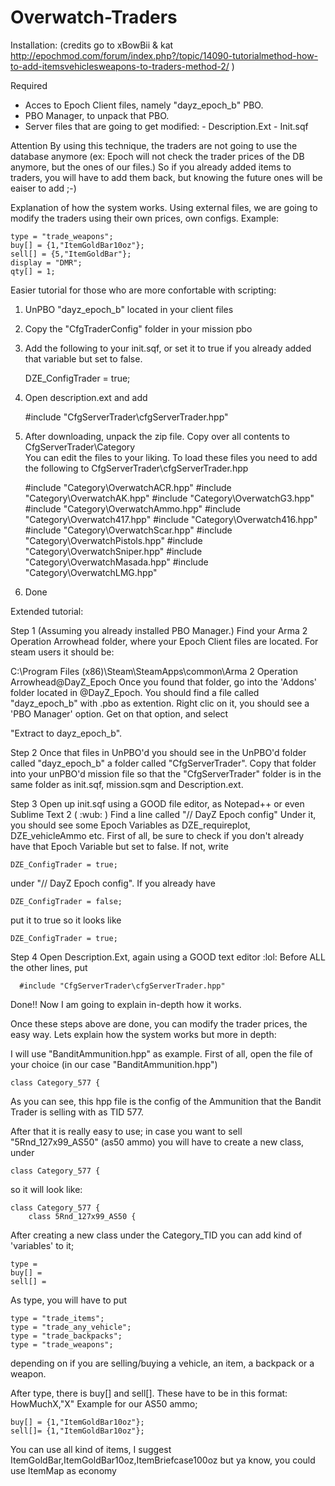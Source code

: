 Overwatch-Traders
=================

Installation:
(credits go to xBowBii & kat http://epochmod.com/forum/index.php?/topic/14090-tutorialmethod-how-to-add-itemsvehiclesweapons-to-traders-method-2/ )

Required
- Acces to Epoch Client files, namely "dayz_epoch_b" PBO.
- PBO Manager, to unpack that PBO.
- Server files that are going to get modified:
      - Description.Ext
      - Init.sqf
 
Attention
By using this technique, the traders are not going to use the database anymore (ex: Epoch will not check the trader prices of the DB anymore, but the ones of our files.)
So if you already added items to traders, you will have to add them back, but knowing the future ones will be eaiser to add ;-)
 
Explanation of how the system works.
Using external files, we are going to modify the traders using their own prices, own configs.
Example:

    type = "trade_weapons";
    buy[] = {1,"ItemGoldBar10oz"};
    sell[] = {5,"ItemGoldBar"};
    display = "DMR";
    qty[] = 1;

 
Easier tutorial for those who are more confortable with scripting:

1. UnPBO "dayz_epoch_b" located in your client files

2. Copy the "CfgTraderConfig" folder in your mission pbo

3. Add the following to your init.sqf, or set it to true if you already added that variable but set to false.

      DZE_ConfigTrader = true;
 
4. Open description.ext and add

      #include "CfgServerTrader\cfgServerTrader.hpp"

5. After downloading, unpack the zip file.
Copy over all contents to CfgServerTrader\Category\
You can edit the files to your liking.
To load these files you need to add the following to CfgServerTrader\cfgServerTrader.hpp

      #include "Category\OverwatchACR.hpp"
      #include "Category\OverwatchAK.hpp"
      #include "Category\OverwatchG3.hpp"
      #include "Category\OverwatchAmmo.hpp"
      #include "Category\Overwatch417.hpp"
      #include "Category\Overwatch416.hpp"
      #include "Category\OverwatchScar.hpp"
      #include "Category\OverwatchPistols.hpp"
      #include "Category\OverwatchSniper.hpp"
      #include "Category\OverwatchMasada.hpp"
      #include "Category\OverwatchLMG.hpp"
	
6. Done
 
Extended tutorial:

Step 1 (Assuming you already installed PBO Manager.)
Find your Arma 2 Operation Arrowhead folder, where your Epoch Client files are located.
For steam users it should be:

C:\Program Files (x86)\Steam\SteamApps\common\Arma 2 Operation Arrowhead\@DayZ_Epoch
Once you found that folder, go into the 'Addons' folder located in @DayZ_Epoch.
You should find a file called "dayz_epoch_b" with .pbo as extention.
Right clic on it, you should see a 'PBO Manager' option. Get on that option, and select

"Extract to dayz_epoch_b\".
 
Step 2
Once that files in UnPBO'd you should see in the UnPBO'd folder called "dayz_epoch_b" a folder called
"CfgServerTrader". Copy that folder into your unPBO'd mission file so that the "CfgServerTrader" folder is in the same folder as init.sqf, mission.sqm and Description.ext.
 
Step 3
Open up init.sqf using a GOOD file editor, as Notepad++ or even Sublime Text 2 ( :wub: )
Find a line called "// DayZ Epoch config"
Under it, you should see some Epoch Variables as DZE_requireplot, DZE_vehicleAmmo etc.
First of all, be sure to check if you don't already have that Epoch Variable but set to false.
If not, write

    DZE_ConfigTrader = true;  

under "// DayZ Epoch config".
If you already have 

    DZE_ConfigTrader = false;

put it to true so it looks like 

    DZE_ConfigTrader = true;


Step 4
Open Description.Ext, again using a GOOD text editor :lol:
Before ALL the other lines, put

      #include "CfgServerTrader\cfgServerTrader.hpp"

Done!! Now I am going to explain in-depth how it works. 
 
Once these steps above are done, you can modify the trader prices, the easy way.
Lets explain how the system works but more in depth:
 

I will use "BanditAmmunition.hpp" as example.
First of all, open the file of your choice (in our case "BanditAmmunition.hpp")

    class Category_577 {

As you can see, this hpp file is the config of the Ammunition that the Bandit Trader is selling with as TID 577.
 

After that it is really easy to use;
in case you want to sell "5Rnd_127x99_AS50" (as50 ammo) you will have to create a new class, under

    class Category_577 {

so it will look like:

    class Category_577 {
        class 5Rnd_127x99_AS50 {

After creating a new class under the Category_TID you can add kind of 'variables' to it;

    type =
    buy[] =
    sell[] =

As type, you will have to put

    type = "trade_items";
    type = "trade_any_vehicle";
    type = "trade_backpacks";
    type = "trade_weapons";

depending on if you are selling/buying a vehicle, an item, a backpack or a weapon.
 
After type, there is buy[] and sell[].
These have to be in this format:
HowMuchX,"X"
Example for our AS50 ammo;

    buy[] = {1,"ItemGoldBar10oz"};
    sell[]= {1,"ItemGoldBar10oz"};

You can use all kind of items, I suggest ItemGoldBar,ItemGoldBar10oz,ItemBriefcase100oz but ya know, you could use ItemMap as economy
